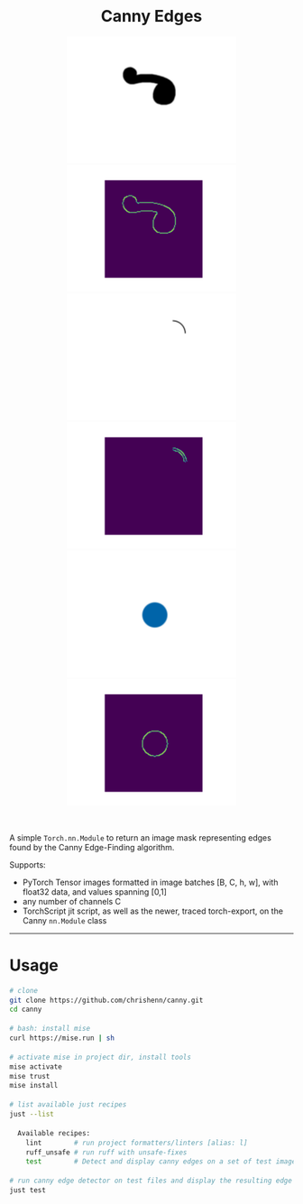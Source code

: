<h1 align="center" style="margin-top: 0px;">Canny Edges</h1>
<div id="img0" align="center">
    <img src="doc/images/img1.png" width=300 alt="img1_in">
    <img src="doc/images/img1_out.png" width=300 alt="img1_out">
</div>
<div id="img0" align="center">
    <img src="doc/images/img2.png" width=300 alt="img2_in">
    <img src="doc/images/img2_out.png" width=300 alt="img2_out">
</div>
<div id="img1" align="center">
    <img src="doc/images/img3.png" width=300 alt="img3_in">
    <img src="doc/images/img3_out.png" width=300 alt="img3_out">
</div>

&emsp;

A simple `Torch.nn.Module` to return an image mask representing edges found by the Canny Edge-Finding algorithm.

Supports:

- PyTorch Tensor images formatted in image batches [B, C, h, w], with float32 data, and values spanning [0,1]
- any number of channels C
- TorchScript jit script, as well as the newer, traced torch-export, on the Canny `nn.Module` class

---

# Usage

```bash
# clone
git clone https://github.com/chrishenn/canny.git
cd canny

# bash: install mise
curl https://mise.run | sh

# activate mise in project dir, install tools
mise activate
mise trust
mise install

# list available just recipes
just --list

  Available recipes:
    lint        # run project formatters/linters [alias: l]
    ruff_unsafe # run ruff with unsafe-fixes
    test        # Detect and display canny edges on a set of test images. Use ctrl+c to kill

# run canny edge detector on test files and display the resulting edge mask - kill Qt windows with ctrl+c
just test
```

